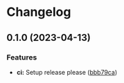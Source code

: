 # Changelog

## 0.1.0 (2023-04-13)


### Features

* **ci:** Setup release please ([bbb79ca](https://github.com/BLSQ/openhexa-cli/commit/bbb79ca9c51e5b6802b2a56cdad7f62d16f29650))
